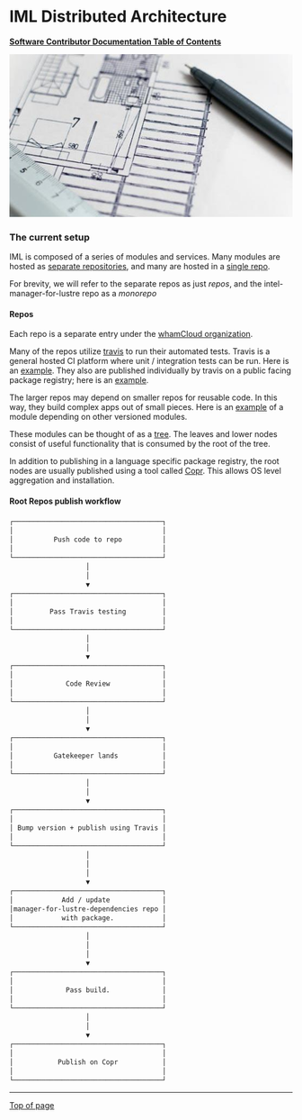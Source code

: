 # <a name="Top"></a>IML Distributed Architecture

[**Software Contributor Documentation Table of Contents**](cd_TOC.md)

![architecture](md_Graphics/architecture_sm.jpg)

### The current setup

IML is composed of a series of modules and services. Many modules are hosted as [separate repositories](https://github.com/whamcloud), and many are hosted in a [single repo](https://github.com/whamcloud/integrated-manager-for-lustre).

For brevity, we will refer to the separate repos as just _repos_, and the intel-manager-for-lustre repo as a 
_monorepo_

#### Repos

Each repo is a separate entry under the [whamCloud organization](https://github.com/whamcloud).

Many of the repos utilize [travis](https://travis-ci.org/) to run their automated tests. Travis is a general hosted CI platform where unit / integration tests can be run. Here is an [example](https://travis-ci.org/whamcloud/view-server/jobs/257382690). They also are published individually by travis on a public facing package registry; here is an [example](https://yarnpkg.com/en/package/@iml/view-server).

The larger repos may depend on smaller repos for reusable code. In this way, they build complex apps out of small pieces. Here is an [example](https://github.com/whamcloud/view-server/blob/52a1006fa24712362fc3eb833591c50ef86e4402/package.json#L25-L30) of a module depending on other versioned modules.

These modules can be thought of as a [tree](http://npm.anvaka.com/#/view/2d/%2540iml%252Frealtime). The leaves and lower nodes consist of useful functionality that is consumed by the root of the tree. 

In addition to publishing in a language specific package registry, the root nodes are usually published using a tool called [Copr](https://pagure.io/copr/copr). This allows OS level aggregation and installation.

#### Root Repos publish workflow

    ┌─────────────────────────────────────┐
    │                                     │
    │          Push code to repo          │
    │                                     │
    └─────────────────────────────────────┘
                       │
                       │
                       ▼
    ┌─────────────────────────────────────┐
    │                                     │
    │         Pass Travis testing         │
    │                                     │
    └─────────────────────────────────────┘
                       │
                       │
                       ▼
    ┌─────────────────────────────────────┐
    │                                     │
    │             Code Review             │
    │                                     │
    └─────────────────────────────────────┘
                       │
                       │
                       ▼
    ┌─────────────────────────────────────┐
    │                                     │
    │          Gatekeeper lands           │
    │                                     │
    └─────────────────────────────────────┘
                       │
                       │
                       ▼
    ┌─────────────────────────────────────┐
    │                                     │
    │ Bump version + publish using Travis │
    │                                     │
    └─────────────────────────────────────┘
                       │
                       │
                       │
                       ▼
    ┌─────────────────────────────────────┐
    │            Add / update             │
    │manager-for-lustre-dependencies repo │
    │            with package.            │
    └─────────────────────────────────────┘
                       │
                       │
                       │
                       ▼
    ┌─────────────────────────────────────┐
    │                                     │
    │             Pass build.             │
    │                                     │
    └─────────────────────────────────────┘
                       │
                       │
                       ▼
    ┌─────────────────────────────────────┐
    │                                     │
    │           Publish on Copr           │
    │                                     │
    └─────────────────────────────────────┘

---
[Top of page](#Top)